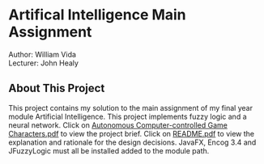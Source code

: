 # Artifical Intelligence Main Assignment
Author: William Vida <br>
Lecturer: John Healy

## About This Project
This project contains my solution to the main assignment of my final year module Artificial Intelligence. This project implements fuzzy logic and a neural network. Click on [Autonomous Computer-controlled Game Characters.pdf](Autonomous%20Computer-controlled%20Game%20Characters.pdf) to view the project brief. Click on [README.pdf](README.pdf) to view the explanation and rationale for the design decisions. JavaFX, Encog 3.4 and JFuzzyLogic must all be installed added to the module path.
